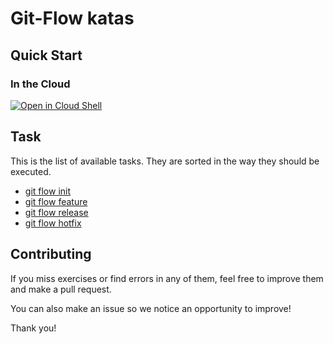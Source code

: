 # Git-Flow katas

## Quick Start

### In the Cloud

[![Open in Cloud Shell](https://gstatic.com/cloudssh/images/open-btn.svg)](https://console.cloud.google.com/cloudshell/editor?cloudshell_git_repo=https://github.com/crasyhorse/git-flow-katas.git)

## Task

This is the list of available tasks. They are sorted in the way they should be executed.

- [git flow init](./flow-init/README.md)
- [git flow feature](./flow-feature/README.md)
- [git flow release](./flow-release/README.md)
- [git flow hotfix](./flow-hotfix/README.md)

## Contributing

If you miss exercises or find errors in any of them, feel free to improve them and make a pull request.

You can also make an issue so we notice an opportunity to improve!

Thank you!